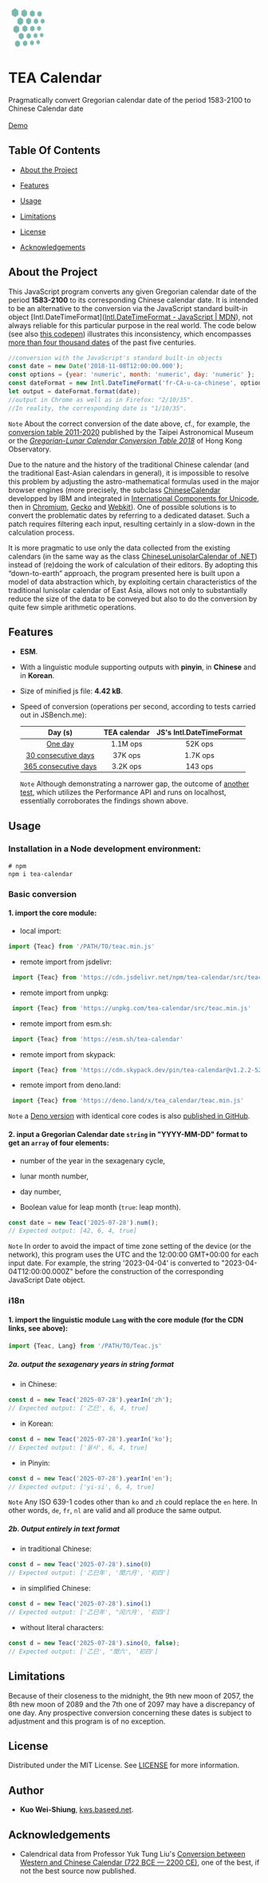 <br/>
<p text-align="center">
  <a href="banner.png">
    <img src="banner.png" alt="Logo" width="80" height="80">
  </a>
</p>
<h1 text-align="center">TEA Calendar</h1>

<p text-align="center">
    Pragmatically convert Gregorian calendar date of the period 1583-2100 to Chinese Calendar date
        <br/>
    <br/>
<a href="https://codepen.io/kws/pen/KKrjrEy">Demo</a>
  <br/>
</p>

## Table Of Contents

- [About the Project](#about-the-project)

- [Features](#features)

- [Usage](#usage)

- [Limitations](#limitations)

- [License](#license)

- [Acknowledgements](#acknowledgements)

## About the Project

This JavaScript program converts any given Gregorian calendar date of the period **1583-2100** to its corresponding Chinese calendar date. It is intended to be an alternative to the conversion via the JavaScript standard built-in object [Intl.DateTimeFormat]([Intl.DateTimeFormat - JavaScript | MDN](https://developer.mozilla.org/en-US/docs/Web/JavaScript/Reference/Global_Objects/Intl/DateTimeFormat)), not always reliable for this particular purpose in the real world. The code below (see also [this codepen](https://codepen.io/kws/pen/BaGjaPj)) illustrates this inconsistency, which encompasses [more than four thousand dates](https://github.com/uranus-aqua/uranus-aqua.github.io/blob/355155cab0f9a93785fd8e7055ce9cd4b6f8a973/traditional-chinese-calendar-problems-in-js-engins-conversion.md) of the past five centuries. 

```js
//conversion with the JavaScript's standard built-in objects
const date = new Date('2018-11-08T12:00:00.000');
const options = {year: 'numeric', month: 'numeric', day: 'numeric' };
const dateFormat = new Intl.DateTimeFormat('fr-CA-u-ca-chinese', options);
let output = dateFormat.format(date);
//output in Chrome as well as in Firefox: "2/10/35".
//In reality, the corresponding date is "1/10/35".
```

`Note` About the correct conversion of the date above, cf., for example, the [conversion table 2011-2020](https://web.archive.org/web/20230824102033/https://www-ws.gov.taipei/Download.ashx?u=LzAwMS9VcGxvYWQvNDM5L3JlbGZpbGUvNDc1NTcvNzk3MDY5OS9mODNkY2RmOC00NDY2LTQ5MzktYjQ2Mi1kMjg3N2JlNzQzOWQucGRm&n=5ZyL6L6y5puGMjAxMS0yMDIwLnBkZg%3D%3D&icon=..pdf) published by the Taipei Astronomical Museum or the [*Gregorian-Lunar Calendar Conversion Table 2018*](https://web.archive.org/web/20230824104025/https://www.hko.gov.hk/en/gts/time/calendar/pdf/files/2018e.pdf) of Hong Kong Observatory.

Due to the nature and the history of the traditional Chinese calendar (and the traditional East-Asian calendars in general), it is impossible to resolve this problem by adjusting the astro-mathematical formulas used in the major browser engines (more precisely, the subclass [ChineseCalendar](https://github.com/unicode-org/icu/blob/a56dde820dc35665a66f2e9ee8ba58e75049b668/icu4c/source/i18n/chnsecal.cpp)  developped by IBM and integrated in [International Components for Unicode](https://icu.unicode.org/), then in [Chromium](https://chromium.googlesource.com/chromium/deps/icu.git/+/985b9a6f70e13f3db741fed121e4dcc3046ad494/source/i18n/chnsecal.cpp), [Gecko](https://github.com/mozilla/gecko-dev/blob/7a36a26eb0c4c1eb7351f389a0fd84e7ab6ae7fe/intl/icu/source/i18n/chnsecal.h#L9) and [Webkit](https://github.com/WebKit/WebKit/blob/d9f5ea75d6257fa10cbfc0bfb2a2a8d69478f1f9/Source/WTF/icu/unicode/ucal.h)). One of possible solutions is to convert the problematic dates by referring to a dedicated dataset. Such a patch requires filtering each input, resulting certainly in a slow-down in the calculation process.

It is more pragmatic to use only the data collected from the existing calendars (in the same way as the class [ChineseLunisolarCalendar of .NET](https://github.com/dotnet/runtime/blob/5a6d5ef9a9a994e58e48fa22f381d87bc20ca84e/src/libraries/System.Private.CoreLib/src/System/Globalization/ChineseLunisolarCalendar.cs#L14)) instead of (re)doing the work of calculation of their editors. By adopting this “down-to-earth” approach, the program presented here is built upon a model of data abstraction which, by exploiting certain characteristics of the traditional lunisolar calendar of East Asia, allows not only to substantially reduce the size of the data to be conveyed but also to do the conversion by quite few simple arithmetic operations.

## Features

- **ESM**.

- With a linguistic module supporting outputs with **pinyin**, in **Chinese** and in **Korean**.

- Size of minified js file: **4.42 kB**.

- Speed of conversion (operations per second, according to tests carried out in JSBench.me):
  
  | Day (s)                                         | TEA calendar | JS's Intl.DateTimeFormat |
  |:-----------------------------------------------:|:------------:|:------------------------:|
  | [One day](https://github.com/uranus-aqua/tea-calendar/blob/691d7f896d0edc6c351279c1b452e1155889ef4f/img/performance_1.png)                | 1.1M ops     | 52K ops                  |
  | [30 consecutive days](https://github.com/uranus-aqua/tea-calendar/blob/691d7f896d0edc6c351279c1b452e1155889ef4f/img/performance_30.png)   | 37K ops      | 1.7K ops                 |
  | [365 consecutive days](https://github.com/uranus-aqua/tea-calendar/blob/691d7f896d0edc6c351279c1b452e1155889ef4f/img/performance_365.png) | 3.2K ops     | 143 ops                  |
  
  `Note` Although demonstrating a narrower gap, the outcome of [another test](https://github.com/uranus-aqua/tea-calendar/blob/691d7f896d0edc6c351279c1b452e1155889ef4f/img/conversion_performance.png), which utilizes the Performance API and runs on localhost, essentially corroborates the findings shown above.

## Usage

### Installation in a Node development environment:

```shell
# npm
npm i tea-calendar
```

### Basic conversion

#### 1. import the core module:

- local import:

```js
import {Teac} from '/PATH/TO/teac.min.js'
```

- remote import from jsdelivr:

```js
 import {Teac} from 'https://cdn.jsdelivr.net/npm/tea-calendar/src/teac.min.js'
```

- remote import from unpkg:

```js
 import {Teac} from 'https://unpkg.com/tea-calendar/src/teac.min.js'
```

- remote import from esm.sh:

```js
 import {Teac} from 'https://esm.sh/tea-calendar'
```

- remote import from skypack:

```js
 import {Teac} from 'https://cdn.skypack.dev/pin/tea-calendar@v1.2.2-52FdYM1pHS1geiE67Q2Z/mode=imports,min/optimized/tea-calendar.js'
```

- remote import from deno.land:

```js
 import {Teac} from 'https://deno.land/x/tea_calendar/teac.min.js'
```

`Note` a [Deno version](https://deno.land/x/tea_calendar) with identical core codes is also [published in GitHub](https://github.com/uranus-aqua/tea-calendar-with-deno).

#### 2. input a Gregorian Calendar date `string` in "YYYY-MM-DD" format to get an `array` of four elements:

- number of the year in the sexagenary cycle,

- lunar month number,

- day number,

- Boolean value for leap month (`true`: leap month).

```js
const date = new Teac('2025-07-28').num();
// Expected output: [42, 6, 4, true] 
```

`Note` In order to avoid the impact of time zone setting of the device (or the network), this program uses the UTC and the 12:00:00 GMT+00:00 for each input date. For example, the string '2023-04-04' is converted to "2023-04-04T12:00:00.000Z" before the construction of the corresponding JavaScript Date object.

### i18n

#### 1. import the linguistic module `Lang` with the core module (for the CDN links, see above):

```js
import {Teac, Lang} from '/PATH/TO/Teac.js'
```

##### 2a. output the sexagenary years in string format

- in Chinese:

```js
const d = new Teac('2025-07-28').yearIn('zh');
// Expected output: ['乙巳', 6, 4, true] 
```

- in Korean:

```javascript
const d = new Teac('2025-07-28').yearIn('ko');
// Expected output: ['을사', 6, 4, true] 
```

- in Pinyin:

```javascript
const d = new Teac('2025-07-28').yearIn('en');
// Expected output: ['yi-si', 6, 4, true] 
```

`Note`  Any ISO 639-1 codes other than `ko` and `zh` could replace the `en` here. In other words, `de`, `fr`, `nl` are  valid and all produce the same output. 

##### 2b. Output entirely in text format

- in traditional Chinese:

```js
const d = new Teac('2025-07-28').sino(0)
// Expected output: ['乙巳年', '閏六月', '初四'] 
```

- in simplified Chinese:

```js
const d = new Teac('2025-07-28').sino(1)
// Expected output: ['乙巳年', "闰六月', '初四']
```

- without literal characters:

```js
const d = new Teac('2025-07-28').sino(0, false);
// Expected output: ['乙巳', "閏六', '初四']
```

## Limitations

Because of their closeness to the midnight, the 9th new moon of 2057, the 8th new moon of 2089 and the 7th one of 2097 may have a discrepancy of one day. Any prospective conversion concerning these dates is subject to adjustment and this program is of no exception.

## License

Distributed under the MIT License. See [LICENSE](./LICENSE) for more information.

## Author

* **Kuo Wei-Shiung**, [kws.baseed.net](http://kws.baseed.net).

## Acknowledgements

* Calendrical data from Professor Yuk Tung Liu's [Conversion between Western and Chinese Calendar (722 BCE — 2200 CE)](https://ytliu0.github.io/ChineseCalendar/index.html), one of the best, if not the best source now published.
